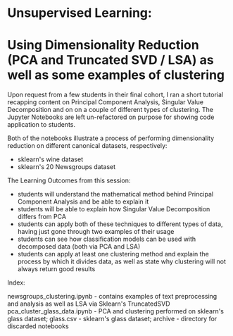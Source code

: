 # Unsupervised Learning:
# Using Dimensionality Reduction (PCA and Truncated SVD / LSA) as well as some examples of clustering
Upon request from a few students in their final cohort, I ran a short tutorial recapping content on Principal Component Analysis, Singular Value Decomposition and on on a couple of different types of clustering.
The Jupyter Notebooks are left un-refactored on purpose for showing code application to students. 

Both of the notebooks illustrate a process of performing dimensionality reduction on different canonical datasets, respectively:
 - sklearn's wine dataset
 - sklearn's 20 Newsgroups dataset
 
 
 The Learning Outcomes from this session:
 
  * students will understand the mathematical method behind Principal Component Analysis and be able to explain it
  * students will be able to explain how Singular Value Decomposition differs from PCA
  * students can apply both of these techniques to different types of data, having just gone through two examples of their usage
  * students can see how classification models can be used with decomposed data (both via PCA and LSA)
  * students can apply at least one clustering method and explain the process by which it divides data, as well as state why clustering will not always return good results
 
 Index:
 
newsgroups_clustering.ipynb - contains examples of text preprocessing and analysis as well as LSA via Sklearn's TruncatedSVD
pca_cluster_glass_data.ipynb - PCA and clustering performed on sklearn's glass dataset;
glass.csv - sklearn's glass dataset;
archive - directory for discarded notebooks
